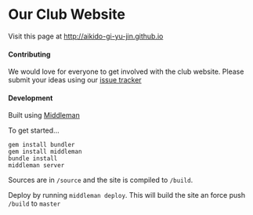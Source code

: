 # Our Club Website

Visit this page at http://aikido-gi-yu-jin.github.io

#### Contributing

We would love for everyone to get involved with the club website.  Please submit your ideas using our [issue tracker](https://github.com/aikido-gi-yu-jin/aikido-gi-yu-jin.github.io/issues)

#### Development

Built using [Middleman](https://middlemanapp.com/)

To get started...

```
gem install bundler
gem install middleman
bundle install
middleman server
```

Sources are in ```/source``` and the site is compiled to ```/build```.

Deploy by running ```middleman deploy```.  This will build the site an force push ```/build``` to ```master```

